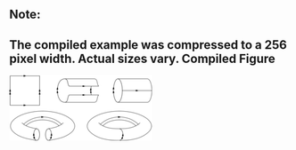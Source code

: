 Note:
-----
The compiled example was compressed to a 256
pixel width. Actual sizes vary.
Compiled Figure
---------------
![Example](Square_to_Torus.png)
